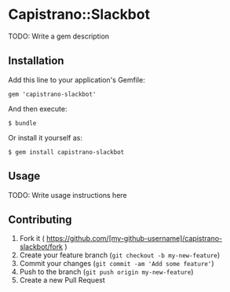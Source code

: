 # Capistrano::Slackbot

TODO: Write a gem description

## Installation

Add this line to your application's Gemfile:

    gem 'capistrano-slackbot'

And then execute:

    $ bundle

Or install it yourself as:

    $ gem install capistrano-slackbot

## Usage

TODO: Write usage instructions here

## Contributing

1. Fork it ( https://github.com/[my-github-username]/capistrano-slackbot/fork )
2. Create your feature branch (`git checkout -b my-new-feature`)
3. Commit your changes (`git commit -am 'Add some feature'`)
4. Push to the branch (`git push origin my-new-feature`)
5. Create a new Pull Request
